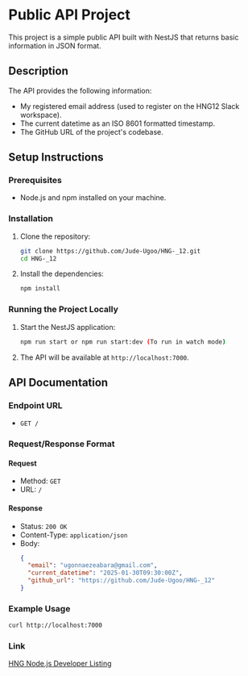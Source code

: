 # Public API Project

This project is a simple public API built with NestJS that returns basic information in JSON format.

## Description

The API provides the following information:
- My registered email address (used to register on the HNG12 Slack workspace).
- The current datetime as an ISO 8601 formatted timestamp.
- The GitHub URL of the project's codebase.

## Setup Instructions

### Prerequisites

- Node.js and npm installed on your machine.

### Installation

1. Clone the repository:
    ```bash
    git clone https://github.com/Jude-Ugoo/HNG-_12.git
    cd HNG-_12
    ```

2. Install the dependencies:
    ```bash
    npm install
    ```

### Running the Project Locally

1. Start the NestJS application:
    ```bash
    npm run start or npm run start:dev (To run in watch mode)
    ```

2. The API will be available at `http://localhost:7000`.

## API Documentation

### Endpoint URL

- `GET /`

### Request/Response Format

#### Request

- Method: `GET`
- URL: `/`

#### Response

- Status: `200 OK`
- Content-Type: `application/json`
- Body:
    ```json
    {
      "email": "ugonnaezeabara@gmail.com",
      "current_datetime": "2025-01-30T09:30:00Z",
      "github_url": "https://github.com/Jude-Ugoo/HNG-_12"
    }
    ```

### Example Usage

```bash
curl http://localhost:7000
```

### Link

[HNG Node.js Developer Listing](https://hng.tech/hire/nodejs-developers)